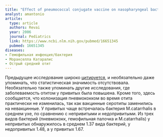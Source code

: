 ```yaml
---
title: "Effect of pneumococcal conjugate vaccine on nasopharyngeal bacterial colonization during acute otitis media"
analyst: amantonio
article:
  type: article
  authors: Revai
  year: 2006
  journal: Pediatrics
  link: https://www.ncbi.nlm.nih.gov/pubmed/16651345
  pubmed: 16651345
diseases:
- Гемофильная инфекция/бактерия
- Моракселла Катаралис
- Острый средний отит
---
```


Предыдущее исследование широко [цитируется](https://scholar.google.co.il/scholar?hl=en&as_sdt=0,5&q=Efficacy+of+a+pneumococcal+conjugate+vaccine+against+acute+otitis+media&btnG=), и необязательно даже упоминать, что статистическая значимость отсутствовала. Необязательно также упоминать другие исследования, где заболеваемость отитом у привитых была повышена.
Кроме того, здесь сообщается, что колонизация пневмококком во время отита практически не изменилась, так как вакцинные серотипы заменились на невакцинные.
У привитых чаще встречалась бактерия М.catarrhalis в среднем ухе, по сравнению с непривитыми и недопривитыми.
Из трех видов бактерий (пневмококк, гемофильная палочка и М.catarrhalis) у непривитых обнаружилось в среднем 1.37 вида бактерий, у недопривитых 1.48, а у привитых 1.67.
